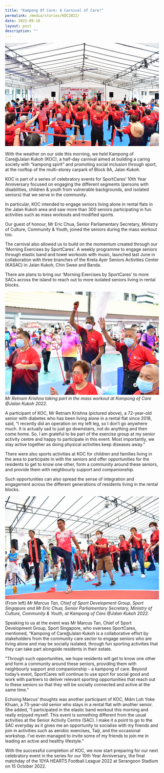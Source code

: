 ```yaml
---
title: "Kampong Of Care: A Carnival of Care!"
permalink: /media/stories/KOC2022/
date: 2022-09-10
layout: post
description: ""
---
```

![](/images/Main%20Photo%20for%20KOC%202022.png)

With the weather on our side this morning, we held Kampong of Care@Jalan Kukoh (KOC), a half-day carnival aimed at building a caring society with “kampong spirit” and promoting social inclusion through sport, at the rooftop of the multi-storey carpark of Block 8A, Jalan Kukoh.

KOC is part of a series of celebratory events for SportCares’ 10th Year Anniversary focused on engaging the different segments (persons with disabilities, children & youth from vulnerable backgrounds, and isolated seniors) that we serve in the community.

In particular, KOC intended to engage seniors living alone in rental flats in the Jalan Kukoh area and saw more than 300 seniors participating in fun activities such as mass workouts and modified sports. 

Our guest of honour, Mr Eric Chua, Senior Parliamentary Secretary, Ministry of Culture, Community & Youth, joined the seniors during the mass workout too.

The carnival also allowed us to build on the momentum created through our ‘Morning Exercises by SportCares’. A weekly programme to engage seniors through elastic band and towel workouts with music, launched last June in collaboration with three branches of the Kreta Ayer Seniors Activities Center (KASAC) in Jalan Kukoh, Chin Swee and Banda. 

There are plans to bring our ‘Morning Exercises by SportCares’ to more SACs across the island to reach out to more isolated seniors living in rental blocks. 

 
![](/images/Mr%20Retnam%20Krishna%20at%20KOC%20(resized).jpg)  *Mr Retnam Krishna taking part in the mass workout at Kampong of Care @Jalan Kukoh 2022.*

A participant of KOC, Mr Retnam Krishna (pictured above), a 72-year-old senior with diabetes who has been living alone in a rental flat since 2018, said, “I recently did an operation on my left leg, so I don’t go anywhere much. It is actually sad to just go downstairs, not do anything and then come home. So, I am grateful to be part of the exercise group at my senior activity centre and happy to participate in this event. Most importantly, we stay active together as doing physical activities keep diseases away.”

There were also sports activities at KOC for children and families living in the area to participate in with the seniors and offer opportunities for the residents to get to know one other, form a community around these seniors, and provide them with neighbourly support and companionship. 

Such opportunities can also spread the sense of integration and engagement across the different generations of residents living in the rental blocks.

![](/images/Marcus%20Tan%20at%20KOC%202022.png)
(From left) *Mr Marcus Tan, Chief of Sport Development Group, Sport Singapore and Mr Eric Chua, Senior Parliamentary Secretary, Ministry of Culture, Community & Youth, at Kampong of Care @Jalan Kukoh 2022.*

Speaking to us at the event was Mr Marcus Tan, Chief of Sport Development Group, Sport Singapore, who oversees SportCares, mentioned, “Kampong of Care@Jalan Kukoh is a collaborative effort by stakeholders from the community care sector to engage seniors who are living alone and may be socially isolated, through fun sporting activities that they can take part alongside residents in their estate.

"Through such opportunities, we hope residents will get to know one other and form a community around these seniors, providing them with neighbourly support and companionship – a kampong of care. Beyond today’s event, SportCares will continue to use sport for social good and work with partners to deliver relevant sporting opportunities that reach out to these seniors so that they will be socially connected and active at the same time.”

Echoing Marcus’ thoughts was another participant of KOC, Mdm Loh Yoke Khuan, a 73-year-old senior who stays in a rental flat with another senior. She added, “I participated in the elastic band workout this morning and really enjoyed myself. This event is something different from the usual activities at the Senior Activity Centre (SAC). I make it a point to go to the SAC everyday as it gives me an opportunity to socialise with my friends and join in activities such as aerobic exercises, Taiji, and the occasional workshop. I’ve even managed to invite some of my friends to join me in leading an active and healthy lifestyle.”

With the successful completion of KOC, we now start preparing for our next celebratory event in the series for our 10th Year Anniversary, the final matchday of the 10YA HEARTS Football League 2022 at Serangoon Stadium on 15 October 2022.